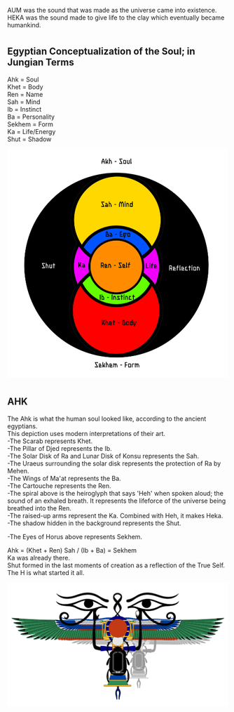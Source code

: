 AUM was the sound that was made as the universe came into existence.  
HEKA was the sound made to give life to the clay which eventually became humankind.  
  
#

## Egyptian Conceptualization of the Soul; in Jungian Terms
Ahk = Soul  
Khet = Body  
Ren = Name  
Sah = Mind  
Ib = Instinct  
Ba = Personality  
Sekhem = Form  
Ka = Life/Energy  
Shut = Shadow  
  
![](https://github.com/Az-Net/Az-Net/blob/main/Pictures/Inspirations/Egyptian%20Conceptualization%20of%20Soul%20in%20Jungian%20Terms.png)
  
# 

## AHK
The Ahk is what the human soul looked like, according to the ancient egyptians.  
This depiction uses modern interpretations of their art.  
-The Scarab represents Khet.  
-The Pillar of Djed represents the Ib.   
-The Solar Disk of Ra and Lunar Disk of Konsu represents the Sah.  
-The Uraeus surrounding the solar disk represents the protection of Ra by Mehen.  
-The Wings of Ma'at represents the Ba.  
-The Cartouche represents the Ren.  
-The spiral above is the heiroglyph that says 'Heh' when spoken aloud; the sound of an exhaled breath. It represents the lifeforce of the universe being breathed into the Ren.  
-The raised-up arms represent the Ka. Combined with Heh, it makes Heka.  
-The shadow hidden in the background represents the Shut.  
 
-The Eyes of Horus above represents Sekhem.  
  
Ahk = (Khet + Ren) Sah / (Ib + Ba) = Sekhem  
Ka was already there.  
Shut formed in the last moments of creation as a reflection of the True Self.  
The H is what started it all.  
  
![](https://github.com/Az-Net/Az-Net/blob/main/Pictures/Inspirations/AKH.png)  
  
